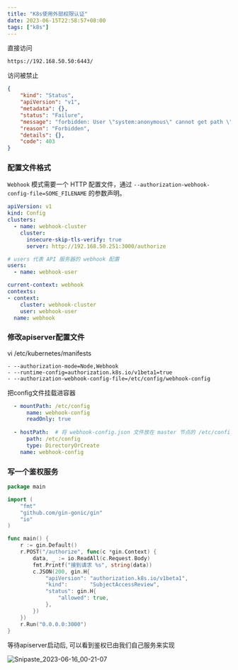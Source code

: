 ```yaml
---
title: "K8s使用外部权限认证"
date: 2023-06-15T22:58:57+08:00
tags: ["k8s"]
---
```


直接访问

```
https://192.168.50.50:6443/
```

访问被禁止

```json
{
    "kind": "Status",
    "apiVersion": "v1",
    "metadata": {},
    "status": "Failure",
    "message": "forbidden: User \"system:anonymous\" cannot get path \"/\"",
    "reason": "Forbidden",
    "details": {},
    "code": 403
}
```

### 配置文件格式

`Webhook` 模式需要一个 HTTP 配置文件，通过 `--authorization-webhook-config-file=SOME_FILENAME` 的参数声明。

```yaml
apiVersion: v1
kind: Config
clusters:
  - name: webhook-cluster
    cluster:
      insecure-skip-tls-verify: true
      server: http://192.168.50.251:3000/authorize

# users 代表 API 服务器的 webhook 配置
users:
  - name: webhook-user

current-context: webhook
contexts:
- context:
    cluster: webhook-cluster
    user: webhook-user
  name: webhook
```

### 修改apiserver配置文件 

vi /etc/kubernetes/manifests

```
- --authorization-mode=Node,Webhook
- --runtime-config=authorization.k8s.io/v1beta1=true
- --authorization-webhook-config-file=/etc/config/webhook-config
```

把config文件挂载进容器

```yaml
  - mountPath: /etc/config 
      name: webhook-config
      readOnly: true
  
  - hostPath:  # 将 webhook-config.json 文件放在 master 节点的 /etc/config 目录下
      path: /etc/config
      type: DirectoryOrCreate
    name: webhook-config
```

### 写一个鉴权服务

```go
package main

import (
	"fmt"
	"github.com/gin-gonic/gin"
	"io"
)

func main() {
	r := gin.Default()
	r.POST("/authorize", func(c *gin.Context) {
		data, _ := io.ReadAll(c.Request.Body)
		fmt.Printf("接到请求 %s", string(data))
		c.JSON(200, gin.H{
			"apiVersion": "authorization.k8s.io/v1beta1",
			"kind":       "SubjectAccessReview",
			"status": gin.H{
				"allowed": true,
			},
		})
	})
	r.Run("0.0.0.0:3000")
}
```

等待apiserver启动后, 可以看到鉴权已由我们自己服务来实现

![Snipaste_2023-06-16_00-21-07](http://inksnw.asuscomm.com:3001/blog/k8s使用外部权限认证_3e96ae7d4eb4b7fb38fc88d30acf0131.png)


